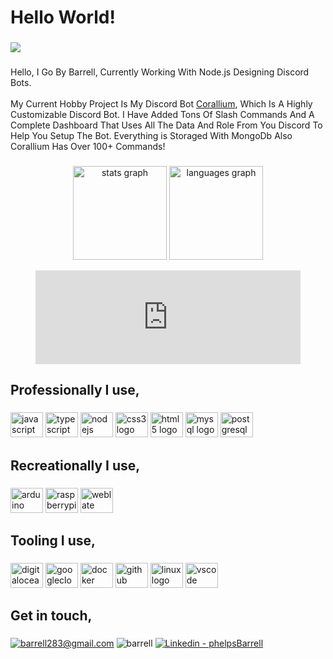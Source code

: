 <h1 align="left">Hello World!</h1>

###

<div align="left">
  <img src="https://visitor-badge.laobi.icu/badge?page_id=barrelltv.barrelltv&"  />
</div>

###

<p align="left">Hello, I Go By Barrell, Currently Working With Node.js Designing Discord Bots.<br><br>My Current Hobby Project Is My Discord Bot <a href="https://github.com/barrelltv/Corallium">Corallium</a>, Which Is A Highly Customizable Discord Bot. I Have Added Tons Of Slash Commands And A Complete Dashboard That Uses All The Data And Role From You Discord To Help You Setup The Bot. Everything is Storaged With MongoDb Also Corallium Has Over 100+ Commands!</p>

###

<div align="center">
  <img src="https://github-readme-stats.vercel.app/api?hide_title=true&hide_rank=false&show_icons=true&include_all_commits=true&count_private=true&disable_animations=true&theme=github_dark&locale=en&hide_border=true&username=BarrellTv" height="150" alt="stats graph"  />
  <img src="https://github-readme-stats.vercel.app/api/top-langs?locale=en&hide_title=true&layout=compact&card_width=320&langs_count=6&theme=github_dark&hide_border=true&username=BarrellTv" height="150" alt="languages graph"  />
</div>
<div align="center">
    <figure>
        <embed src="https://wakatime.com/share/@ba8e7d53-aab5-449c-9b4b-0b4571245f97/5ffa878c-7e0d-43c1-8457-fe54fad34cb2.svg" width="100%" />
    </figure>
</div>

###

<h2 align="left">Professionally I use,</h2>

###

<div align="left">
  <img src="https://cdn.jsdelivr.net/gh/devicons/devicon/icons/javascript/javascript-original.svg" height="40" width="52" alt="javascript logo"  />
  <img src="https://cdn.jsdelivr.net/gh/devicons/devicon/icons/typescript/typescript-original.svg" height="40" width="52" alt="typescript logo"  />
  <img src="https://cdn.jsdelivr.net/gh/devicons/devicon/icons/nodejs/nodejs-original.svg" height="40" width="52" alt="nodejs logo"  />
  <img src="https://cdn.jsdelivr.net/gh/devicons/devicon/icons/css3/css3-original.svg" height="40" width="52" alt="css3 logo"  />
  <img src="https://cdn.jsdelivr.net/gh/devicons/devicon/icons/html5/html5-original.svg" height="40" width="52" alt="html5 logo"  />
  <img src="https://cdn.jsdelivr.net/gh/devicons/devicon/icons/mysql/mysql-original.svg" height="40" width="52" alt="mysql logo"  />
  <img src="https://cdn.jsdelivr.net/gh/devicons/devicon/icons/postgresql/postgresql-original.svg" height="40" width="52" alt="postgresql logo"  />
</div>

###

<h2 align="left">Recreationally I use,</h2>

###

<div align="left">
  <img src="https://cdn.jsdelivr.net/gh/devicons/devicon/icons/arduino/arduino-original.svg" height="40" width="52" alt="arduino logo"  />
  <img src="https://cdn.jsdelivr.net/gh/devicons/devicon/icons/raspberrypi/raspberrypi-original.svg" height="40" width="52" alt="raspberrypi logo"  />
  <img src="https://cdn.jsdelivr.net/gh/devicons/devicon/icons/weblate/weblate-original.svg" height="40" width="52" alt="weblate logo"  />
</div>

<h2 align="left">Tooling I use,</h2>

###

<div align="left">
  <img src="https://cdn.jsdelivr.net/gh/devicons/devicon/icons/digitalocean/digitalocean-original.svg" height="40" width="52" alt="digitalocean logo"  />
  <img src="https://cdn.jsdelivr.net/gh/devicons/devicon/icons/googlecloud/googlecloud-original.svg" height="40" width="52" alt="googlecloud logo"  />
  <img src="https://cdn.jsdelivr.net/gh/devicons/devicon/icons/docker/docker-original.svg" height="40" width="52" alt="docker logo"  />
  <img src="https://cdn.jsdelivr.net/gh/devicons/devicon/icons/github/github-original.svg" height="40" width="52" alt="github logo"  />
  <img src="https://cdn.jsdelivr.net/gh/devicons/devicon/icons/linux/linux-original.svg" height="40" width="52" alt="linux logo"  />
  <img src="https://cdn.jsdelivr.net/gh/devicons/devicon/icons/vscode/vscode-original.svg" height="40" width="52" alt="vscode logo"  />
</div>

###


###

<h2 align="left">Get in touch,</h2>

###

<div align="left">
<a href="mailto:barrell283@gmail.com" title="Email Me"><img src="https://img.shields.io/badge/Email - barrell283@gmail.com-blue?logo=gmail&logoColor=white" alt="barrell283@gmail.com"></a>
<img src="https://img.shields.io/badge/Discord - barrell-blue?logo=discord&logoColor=white" alt="barrell">
<a href="https://www.paypal.com/donate/?hosted_button_id=V3WYJZF97SAZJ" title="Send me money"><img src="https://img.shields.io/badge/PayPal - Click Me-blue?logo=paypal&logoColor=white" alt="Linkedin - phelpsBarrell"></a>
</div>

###
